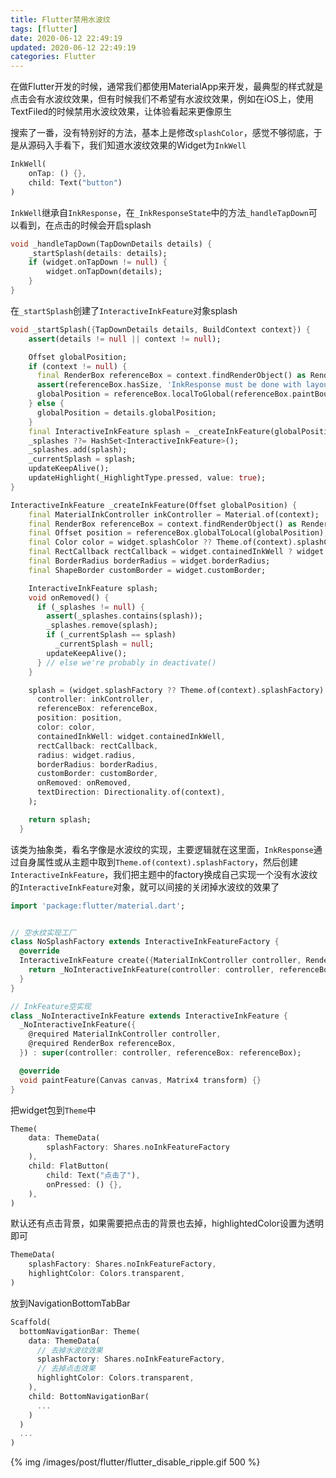 ```yaml
---
title: Flutter禁用水波纹
tags: [flutter]
date: 2020-06-12 22:49:19
updated: 2020-06-12 22:49:19
categories: Flutter
---
```


在做Flutter开发的时候，通常我们都使用MaterialApp来开发，最典型的样式就是点击会有水波纹效果，但有时候我们不希望有水波纹效果，例如在iOS上，使用TextFiled的时候禁用水波纹效果，让体验看起来更像原生

<!-- more -->

搜索了一番，没有特别好的方法，基本上是修改`splashColor`，感觉不够彻底，于是从源码入手看下，我们知道水波纹效果的Widget为`InkWell`

```dart
InkWell(
    onTap: () {},
    child: Text("button")
)
```

`InkWell`继承自`InkResponse`，在`_InkResponseState`中的方法`_handleTapDown`可以看到，在点击的时候会开启splash

```dart
void _handleTapDown(TapDownDetails details) {
    _startSplash(details: details);
    if (widget.onTapDown != null) {
        widget.onTapDown(details);
    }
}
```

在`_startSplash`创建了`InteractiveInkFeature`对象splash

```dart
void _startSplash({TapDownDetails details, BuildContext context}) {
    assert(details != null || context != null);

    Offset globalPosition;
    if (context != null) {
      final RenderBox referenceBox = context.findRenderObject() as RenderBox;
      assert(referenceBox.hasSize, 'InkResponse must be done with layout before starting a splash.');
      globalPosition = referenceBox.localToGlobal(referenceBox.paintBounds.center);
    } else {
      globalPosition = details.globalPosition;
    }
    final InteractiveInkFeature splash = _createInkFeature(globalPosition);
    _splashes ??= HashSet<InteractiveInkFeature>();
    _splashes.add(splash);
    _currentSplash = splash;
    updateKeepAlive();
    updateHighlight(_HighlightType.pressed, value: true);
}

InteractiveInkFeature _createInkFeature(Offset globalPosition) {
    final MaterialInkController inkController = Material.of(context);
    final RenderBox referenceBox = context.findRenderObject() as RenderBox;
    final Offset position = referenceBox.globalToLocal(globalPosition);
    final Color color = widget.splashColor ?? Theme.of(context).splashColor;
    final RectCallback rectCallback = widget.containedInkWell ? widget.getRectCallback(referenceBox) : null;
    final BorderRadius borderRadius = widget.borderRadius;
    final ShapeBorder customBorder = widget.customBorder;

    InteractiveInkFeature splash;
    void onRemoved() {
      if (_splashes != null) {
        assert(_splashes.contains(splash));
        _splashes.remove(splash);
        if (_currentSplash == splash)
          _currentSplash = null;
        updateKeepAlive();
      } // else we're probably in deactivate()
    }

    splash = (widget.splashFactory ?? Theme.of(context).splashFactory).create(
      controller: inkController,
      referenceBox: referenceBox,
      position: position,
      color: color,
      containedInkWell: widget.containedInkWell,
      rectCallback: rectCallback,
      radius: widget.radius,
      borderRadius: borderRadius,
      customBorder: customBorder,
      onRemoved: onRemoved,
      textDirection: Directionality.of(context),
    );

    return splash;
  }
```

该类为抽象类，看名字像是水波纹的实现，主要逻辑就在这里面，`InkResponse`通过自身属性或从主题中取到`Theme.of(context).splashFactory`，然后创建`InteractiveInkFeature`，我们把主题中的factory换成自己实现一个没有水波纹的`InteractiveInkFeature`对象，就可以间接的关闭掉水波纹的效果了

```dart
import 'package:flutter/material.dart';


// 空水纹实现工厂
class NoSplashFactory extends InteractiveInkFeatureFactory {
  @override
  InteractiveInkFeature create({MaterialInkController controller, RenderBox referenceBox, Offset position, Color color, TextDirection textDirection, bool containedInkWell = false, rectCallback, BorderRadius borderRadius, ShapeBorder customBorder, double radius, onRemoved}) {
    return _NoInteractiveInkFeature(controller: controller, referenceBox: referenceBox);
  }
}

// InkFeature空实现
class _NoInteractiveInkFeature extends InteractiveInkFeature {
  _NoInteractiveInkFeature({
    @required MaterialInkController controller,
    @required RenderBox referenceBox,
  }) : super(controller: controller, referenceBox: referenceBox);

  @override
  void paintFeature(Canvas canvas, Matrix4 transform) {}
}
```

把widget包到`Theme`中

```dart
Theme(
    data: ThemeData(
        splashFactory: Shares.noInkFeatureFactory
    ),
    child: FlatButton(
        child: Text("点击了"),
        onPressed: () {},
    ),
)
```

默认还有点击背景，如果需要把点击的背景也去掉，highlightedColor设置为透明即可

```dart
ThemeData(
    splashFactory: Shares.noInkFeatureFactory,
    highlightColor: Colors.transparent,
)
```

放到NavigationBottomTabBar

```dart
Scaffold(
  bottomNavigationBar: Theme(
    data: ThemeData(
      // 去掉水波纹效果
      splashFactory: Shares.noInkFeatureFactory,
      // 去掉点击效果
      highlightColor: Colors.transparent,
    ),
    child: BottomNavigationBar(
      ...
    )
  )
  ...
)
```

{% img /images/post/flutter/flutter_disable_ripple.gif 500 %}
